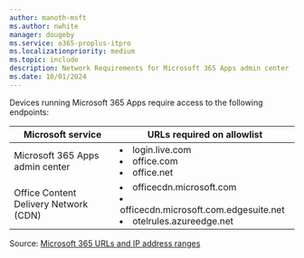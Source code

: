```yaml
---
author: manoth-msft
ms.author: nwhite
manager: dougeby
ms.service: o365-proplus-itpro
ms.localizationpriority: medium
ms.topic: include
description: Network Requirements for Microsoft 365 Apps admin center 
ms.date: 10/01/2024
---
```

<!--This file is shared by cloud-update.md, inventory.md, microsoft-365-apps-health.md, overview.md, security-update-status.md, overview-cloud-policy.md. Headings are driven by article context.-->
Devices running Microsoft 365 Apps require access to the following endpoints:

| Microsoft service                         | URLs required on allowlist                                                  |
| ----------------------------------------- | ---------------------------------------------------------------------------- |
| Microsoft 365 Apps admin center           | <li>login.live.com</li><li>office.com</li><li>office.net</li>          |
| Office Content Delivery Network (CDN)     | <li>officecdn.microsoft.com</li><li>officecdn.microsoft.com.edgesuite.net</li><li>otelrules.azureedge.net</li> |

Source: [Microsoft 365 URLs and IP address ranges](/microsoft-365/enterprise/urls-and-ip-address-ranges)
